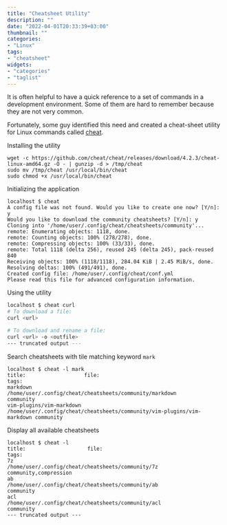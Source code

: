 ```yaml
---
title: "Cheatsheet Utility"
description: ""
date: "2022-04-01T20:33:39+03:00"
thumbnail: ""
categories:
- "Linux"
tags:
- "cheatsheet"
widgets:
- "categories"
- "taglist"
---
```


It is often helpful to have a quick reference to a set of commands in a development environment.
Some of them are hard to remember because they are not very common.

<!--more--> 

Fortunately, some guy identified this need and created a cheat-sheet utility for Linux commands called [cheat](https://github.com/cheat/cheat).

Installing the utility

```shell
wget -c https://github.com/cheat/cheat/releases/download/4.2.3/cheat-linux-amd64.gz -O - | gunzip -d > /tmp/cheat
sudo mv /tmp/cheat /usr/local/bin/cheat
sudo chmod +x /usr/local/bin/cheat
```

Initializing the application

```shell
localhost $ cheat
A config file was not found. Would you like to create one now? [Y/n]: y
Would you like to download the community cheatsheets? [Y/n]: y
Cloning into '/home/user/.config/cheat/cheatsheets/community'...
remote: Enumerating objects: 1118, done.
remote: Counting objects: 100% (278/278), done.
remote: Compressing objects: 100% (33/33), done.
remote: Total 1118 (delta 256), reused 245 (delta 245), pack-reused 840
Receiving objects: 100% (1118/1118), 284.04 KiB | 2.45 MiB/s, done.
Resolving deltas: 100% (491/491), done.
Created config file: /home/user/.config/cheat/conf.yml
Please read this file for advanced configuration information.
```

Using the utility

```bash
localhost $ cheat curl
# To download a file:
curl <url>

# To download and rename a file:
curl <url> -o <outfile>
--- truncated output ---
```


Search cheatsheets with tile matching keyword `mark`

```shell
localhost $ cheat -l mark
title:                   file:                                                                     tags:
markdown                 /home/user/.config/cheat/cheatsheets/community/markdown                 community
vim-plugins/vim-markdown /home/user/.config/cheat/cheatsheets/community/vim-plugins/vim-markdown community
``` 

Display all available cheatsheets

```shell
localhost $ cheat -l
title:                    file:                                                                      tags:
7z                        /home/user/.config/cheat/cheatsheets/community/7z                        community,compression
ab                        /home/user/.config/cheat/cheatsheets/community/ab                        community
acl                       /home/user/.config/cheat/cheatsheets/community/acl                       community
--- truncated output ---
```